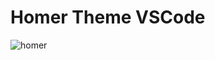 
# Homer Theme VSCode

![homer](https://upload.wikimedia.org/wikipedia/en/0/02/Homer_Simpson_2006.png)
